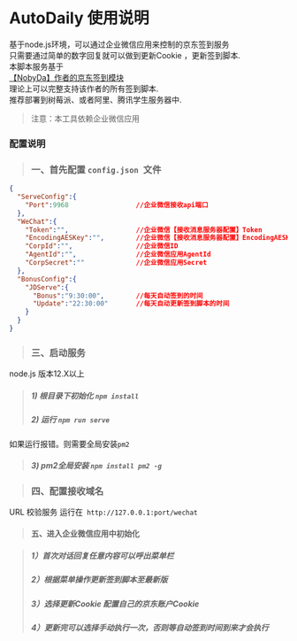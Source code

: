 # AutoDaily 使用说明
基于node.js环境，可以通过企业微信应用来控制的京东签到服务<br>
只需要通过简单的数字回复就可以做到更新Cookie ，更新签到脚本.<br>
本脚本服务基于<br>
[【NobyDa】作者的京东签到模块](https://github.com/NobyDa/Script/tree/master/JD-DailyBonus)
<br>
理论上可以完整支持该作者的所有签到脚本.<br>
推荐部署到树莓派、或者阿里、腾讯学生服务器中.


> 注意：本工具依赖企业微信应用<br>

>
### 配置说明
> ### 一、首先配置 `config.json `文件
```json
{
  "ServeConfig":{
    "Port":9968                 //企业微信接收api端口
  },
  "WeChat":{
    "Token":"",                 //企业微信【接收消息服务器配置】Token
    "EncodingAESKey":"",        //企业微信【接收消息服务器配置】EncodingAESKey
    "CorpId":"",                //企业微信ID
    "AgentId":"",               //企业微信应用AgentId
    "CorpSecret":""             //企业微信应用Secret
  },
  "BonusConfig":{
    "JDServe":{
      "Bonus":"9:30:00",        //每天自动签到的时间
      "Update":"22:30:00"       //每天自动更新签到脚本的时间
    }
  }
}

```
> ### 三、启动服务
node.js 版本12.X以上<br>
> ##### 1) 根目录下初始化 `npm install`
> ##### 2) 运行 `npm run serve`
如果运行报错。则需要全局安装`pm2`

> ##### 3) pm2全局安装 `npm install pm2 -g` <br>
>

> ### 四、配置接收域名
URL 校验服务 运行在` http://127.0.0.1:port/wechat` <br>



> #### 五、进入企业微信应用中初始化

>##### 1）首次对话回复任意内容可以呼出菜单栏
>##### 2）根据菜单操作更新签到脚本至最新版
>##### 3）选择更新Cookie 配置自己的京东账户Cookie
>##### 4）更新完可以选择手动执行一次，否则等自动签到时间到来才会执行
